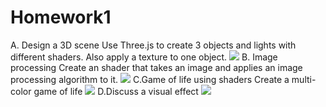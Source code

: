 # Homework1

A. Design a 3D scene 
Use Three.js to create 3 objects and lights with different shaders. Also apply a texture to one object.
![](https://raw.githubusercontent.com/sylviebunny/Homework1/master/HW1/1.jpg)
B. Image processing 
Create an shader that takes an image and applies an image processing algorithm to it. 
![](https://raw.githubusercontent.com/sylviebunny/Homework1/master/HW1/2.jpg)
C.Game of life using shaders 
Create a multi-color game of life 
![](https://raw.githubusercontent.com/sylviebunny/Homework1/master/HW1/3.jpg)
D.Discuss a visual effect 
![](https://raw.githubusercontent.com/sylviebunny/Homework1/master/HW1/homework1D.jpg)
